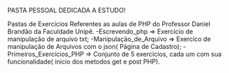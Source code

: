 PASTA PESSOAL DEDICADA A ESTUDO!

Pastas de Exercícios Referentes as aulas de PHP do Professor Daniel Brandão da Faculdade Unipê.
-Escrevendo_php => Exercício de manipulação de arquivo txt;
-Manipulação_de_Arquivo => Exercíco de manipulação de Arquivos com o json( Página de Cadastro);
-Primeiros_Exercicios_PHP => Conjunto de 5 exercicios, cada um com sua funcionalidade( inicio dos metodos get e post PHP).
